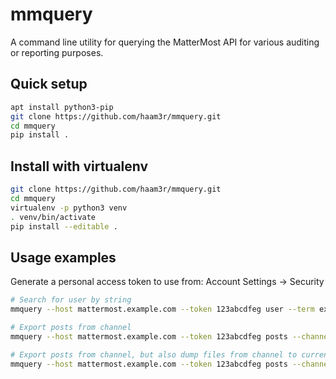 # mmquery

A command line utility for querying the MatterMost API for various auditing or reporting purposes.

## Quick setup

```bash
apt install python3-pip
git clone https://github.com/haam3r/mmquery.git
cd mmquery
pip install .
```

## Install with virtualenv

```bash
git clone https://github.com/haam3r/mmquery.git
cd mmquery
virtualenv -p python3 venv
. venv/bin/activate
pip install --editable .
```

## Usage examples

Generate a personal access token to use from: Account Settings -> Security

```bash
# Search for user by string
mmquery --host mattermost.example.com --token 123abcdfeg user --term example

# Export posts from channel
mmquery --host mattermost.example.com --token 123abcdfeg posts --channel example --team team-name

# Export posts from channel, but also dump files from channel to current working directory
mmquery --host mattermost.example.com --token 123abcdfeg posts --channel example --team team-name --filedump
```
